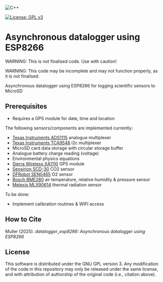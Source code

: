 ![C++](https://img.shields.io/badge/c++-%2300599C.svg?style=for-the-badge&logo=c%2B%2B&logoColor=white)

[![License: GPL v3](https://img.shields.io/badge/License-GPLv3-blue.svg)](https://www.gnu.org/licenses/gpl-3.0)

# Asynchronous datalogger using ESP8266

WARNING: This is not finalised code. Use with caution!

WARNING: This code may be incomplete and may not function properly, as it is not finalised.

Asynchronous datalogger using ESP8266 for logging scientific sensors to MicroSD

## Prerequisites
- Requires a GPS module for date, time and location

The following sensors/components are implemented currently:
- [Texas Instruments ADS1115](https://www.ti.com/product/ADS1115) analogue multiplexer
- [Texas Instruments TCA9548](https://www.ti.com/product/TCA9548A) i2c multiplexer
- MicroSD card data storage with circular storage buffer
- Analogue battery charge reading (voltage)
- Environmental physics equations
- [Sierra Wireless XA1110](https://source.sierrawireless.com/devices/positioning-modules/xa1110/) GPS module
- [Sensirion SCD-30](https://sensirion.com/products/catalog/SCD30) CO2 sensor
- [DFRobot SEN0465](https://www.dfrobot.com/product-2510.html) O2 sensor
- [Bosch BME280](https://www.bosch-sensortec.com/products/environmental-sensors/humidity-sensors-bme280/) air temperature, relative humidity & pressure sensor
- [Melexis MLX90614](https://www.melexis.com/en/product/MLX90614/Digital-Plug-Play-Infrared-Thermometer-TO-Can) thermal radiation sensor

To be done:
- Implement calibration routines & WIFI access

## How to Cite

Muller (2025). *datalogger_esp8266: Asynchronous datalogger using ESP8266*

## License

This software is distributed under the GNU GPL version 3. Any modification of the code in this repository may only be released under the same license, and with attribution of authorship of the original code (i.e., citation above).